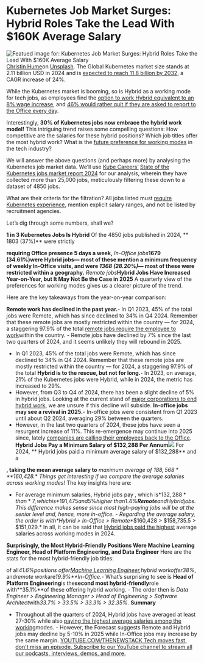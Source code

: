 # Kubernetes Job Market Surges: Hybrid Roles Take the Lead With $160K Average Salary
![Featued image for: Kubernetes Job Market Surges: Hybrid Roles Take the Lead With $160K Average Salary](https://cdn.thenewstack.io/media/2025/03/b0971ddd-christin-hume-slbqshqaheo-unsplash-1024x683.jpg)
[Christin Hume](https://unsplash.com/@christinhumephoto?utm_content=creditCopyText&utm_medium=referral&utm_source=unsplash)on
[Unsplash](https://unsplash.com/photos/woman-in-gray-shirt-sitting-on-bench-in-front-of-macbook-slbqShqAhEo?utm_content=creditCopyText&utm_medium=referral&utm_source=unsplash).
The Global Kubernetes market size stands at 2.11 billion USD in 2024 and is [expected to reach 11.8 billion by 2032](https://www.skyquestt.com/report/kubernetes-market/market-size#:~:text=What%20is%20the%20global%20market,period%20(2025%2D2032).), a CAGR increase of 24%.

While the Kubernetes market is booming, so is Hybrid as a working mode for tech jobs, as employees find the [option to work Hybrid equivalent to an 8% wage increase](https://www.economist.com/business/2022/04/09/how-to-make-hybrid-work-a-success), and [46% would rather quit if they are asked to report to the Office every day](https://www.cnbc.com/2025/02/02/whats-in-store-for-remote-work-and-rto-in-2025.html).

Interestingly, **30% of Kubernetes jobs now embrace the hybrid work model!** This intriguing trend raises some compelling questions: How competitive are the salaries for these hybrid positions? Which job titles offer the most hybrid work? What is the [future preference for working modes](https://thenewstack.io/the-future-of-flexible-work-in-the-tech-industry/) in the tech industry?

We will answer the above questions (and perhaps more) by analysing the Kubernetes job market data. We’ll use [Kube Careers’](https://kube.careers/) [State of the Kubernetes jobs market report 2024](https://gist.github.com/vik-codes/282dda73d66ca8ed6d049a7d4350cbf1) for our analysis, wherein they have collected more than 25,000 jobs, meticulously filtering these down to a dataset of 4850 jobs.

What are their criteria for the filtration? All jobs listed must [require Kubernetes experience](https://thenewstack.io/a-better-developer-experience-requires-better-testing-tools/), mention explicit salary ranges, and not be listed by recruitment agencies.

Let’s dig through some numbers, shall we?

**1 in 3 Kubernetes Jobs Is Hybrid**
Of the 4850 jobs published in 2024, ** 1803 (37%)** were strictly

**requiring Office presence 5 days a week,**
*In-Office jobs***1679 (34.61%)**were
**Hybrid jobs**— most of these mention a minimum frequency of weekly In-Office visits, and
**were**
*1368 (28.20%)***— most of these were restricted within a geography.**
*Remote jobs***Hybrid Jobs Have Increased Year-on-Year, but It May Not Be the Case in 2025**
A quarterly view of the preferences for working modes gives us a clearer picture of the trend.

Here are the key takeaways from the year-on-year comparison:

**Remote work has declined in the past year.**- In Q1 2023, 45% of the total jobs were Remote, which has since declined to 34% in Q4 2024. Remember that these remote jobs are mostly restricted within the country — for 2024, a staggering 97.9% of the total
[remote jobs require the employee to work](https://thenewstack.io/the-newest-remote-working-alternative-working-from-hotels/)within the country. - Remote jobs have declined by 7% since the last two quarters of 2024, and it seems unlikely they will rebound in 2025.
- In Q1 2023, 45% of the total jobs were Remote, which has since declined to 34% in Q4 2024. Remember that these remote jobs are mostly restricted within the country — for 2024, a staggering 97.9% of the total
**Hybrid is to the rescue, but not for long.**- In 2023, on average, 21% of the Kubernetes jobs were Hybrid, while in 2024, the metric has increased to 29%.
- However, from Q3 to Q4 of 2024, there has been a slight decline of 5% in hybrid jobs. Looking at the current stand of
[major corporations to end hybrid work](https://www.boston.com/news/business/2025/02/07/dell-is-latest-company-to-end-remote-work-requiring-employees-in-person-five-days-a-week/), we are unsure if this decline will subside.
**In-office jobs may see a revival in 2025.**- In-office jobs were consistent from Q1 2023 until about Q2 2024, averaging 29% between the quarters.
- However, in the last two quarters of 2024, these jobs have seen a resurgent increase of 11%. This re-emergence may continue into 2025 since, lately
[companies are calling their employees back to the Office](https://www.theguardian.com/business/2025/jan/10/jp-morgan-chase-return-to-office).
**Hybrid Jobs Pay a Minimum Salary of $132,288 Per Annum**![](https://cdn.thenewstack.io/media/2025/03/6b395415-409908879-ddd5c254-4534-453c-9247-ac9b1af8ce75.svg)
For 2024, ** Hybrid jobs paid a minimum average salary of $132,288** and a

**, taking the mean average salary to**
*maximum average of $188,568***$160,428.**
*Things get interesting if we compare the average salaries across working modes!*
The key insights here are:

- For average minimum salaries, Hybrid jobs pay
, which is*$132,288*than*7% higher*jobs, and*Remote***4% higher**than**In-Office jobs.** - For maximum average salaries, In-Office jobs offer
, which is*$191,475*and*5%*higher than*1.4%***Remote**and**Hybrid**jobs. This difference makes sense since most high-paying jobs will be at the senior level and, hence, more in-office. - Regarding the average salary, the order is
with*Hybrid > In-Office > Remote**$160,428 > $158,735.5 > $151,029.*
In all, it can be said that [Hybrid jobs paid the highest](https://thenewstack.io/chef-extends-security-and-compliance-across-hybrid-cloud/) average salaries across working modes in 2024.

**Surprisingly, the Most Hybrid-Friendly Positions Were Machine Learning Engineer, Head of Platform Engineering, and Data Engineer**
Here are the stats for the most hybrid-friendly job titles:

of all*41.6%*positions offer[Machine Learning Engineer](https://thenewstack.io/5-new-kubeflow-1-3-features-that-machine-learning-engineers-will-love/),*hybrid work*offer*38%*, and*remote work*are*19.9%**In-Office.*- What’s surprising to see is
**Head of Platform Engineering**is the**second most hybrid-friendly**role with**35.1%**of these offering hybrid working. - The order then is
*Data Engineer > Engineering Manager > Head of Engineering > Software Architect*with*33.7% > 33.5% > 33.3% > 32.35%.*
**Summary**
- Throughout all the quarters of 2024, Hybrid jobs have averaged at least 27-30% while also
[paying the highest average salaries among the working](https://thenewstack.io/training-hard-work-pays-off-for-data-ai-pros/)modes. - However, the Forecast suggests Remote and Hybrid jobs may decline by 5-10% in 2025 while In-Office jobs may increase by the same margin.
[
YOUTUBE.COM/THENEWSTACK
Tech moves fast, don't miss an episode. Subscribe to our YouTube
channel to stream all our podcasts, interviews, demos, and more.
](https://youtube.com/thenewstack?sub_confirmation=1)